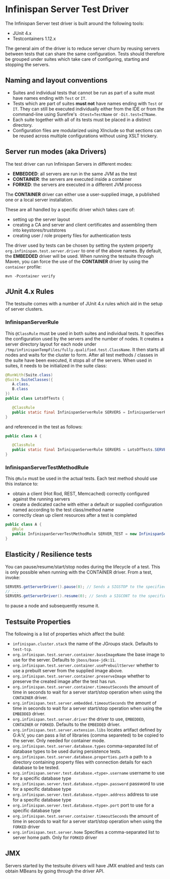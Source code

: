 # Infinispan Server Test Driver

The Infinispan Server test driver is built around the following tools:

* JUnit 4.x
* Testcontainers 1.12.x

The general aim of the driver is to reduce server churn by reusing servers between tests that can share the same
configuration. Tests should therefore be grouped under suites which take care of configuring, starting and stopping the 
servers.

## Naming and layout conventions

* Suites and individual tests that cannot be run as part of a suite must have names ending with `Test` or `IT`.
* Tests which are part of suites **must not** have names ending with `Test` or `IT`. They can still be executed individually either from the IDE or from the command-line using Surefire's `-Dtest=TestName` or `-Dit.test=ITName`.
* Each suite together with all of its tests must be placed in a distinct directory.
* Configuration files are modularized using XInclude so that sections can be reused across multiple configurations without using XSLT trickery.

## Server run modes (aka Drivers)

The test driver can run Infinispan Servers in different modes:

* **EMBEDDED**: all servers are run in the same JVM as the test
* **CONTAINER**: the servers are executed inside a container
* **FORKED**: the servers are executed in a different JVM process

The **CONTAINER** driver can either use a user-supplied image, a published one or a local server installation.

These are all handled by a specific driver which takes care of:

* setting up the server layout
* creating a CA and server and client certificates and assembling them into keystores/truststores
* creating user / role property files for authentication tests

The driver used by tests can be chosen by setting the system property `org.infinispan.test.server.driver` to one of the above names.
By default, the **EMBEDDED** driver will be used. When running the testsuite through Maven, you can force the use of the **CONTAINER** driver by using the `container` profile:

```
mvn -Pcontainer verify
```

## JUnit 4.x Rules

The testsuite comes with a number of JUnit 4.x rules which aid in the setup of server clusters.

### InfinispanServerRule

This `@ClassRule` must be used in both suites and individual tests. It specifies the configuration used by the servers and the number of nodes.
It creates a server directory layout for each node under `/tmp/infinispanTempFiles/fully.qualified.test.ClassName`. It then starts all
nodes and waits for the cluster to form. After all test methods / classes in the suite have been executed, it stops all of the servers.
When used in suites, it needs to be initialized in the suite class:

```java
@RunWith(Suite.class)
@Suite.SuiteClasses({
   A.class,
   B.class
})
public class LotsOfTests {

   @ClassRule
   public static final InfinispanServerRule SERVERS = InfinispanServerRuleBuilder.config("config.xml").numServers(2).build();
}
```

and referenced in the test as follows:

```java
public class A {

   @ClassRule
   public static final InfinispanServerRule SERVERS = LotsOfTests.SERVERS;
}
```

### InfinispanServerTestMethodRule

This `@Rule` must be used in the actual tests. Each test method should use this instance to:

* obtain a client (Hot Rod, REST, Memcached) correctly configured against the running servers
* create a dedicated cache with either a default or supplied configuration named according to the test class/method name
* correctly clean up client resources after a test is completed 

```java
public class A {
   @Rule
   public InfinispanServerTestMethodRule SERVER_TEST = new InfinispanServerTestMethodRule(SERVERS);
}
```

## Elasticity / Resilience tests

You can pause/resume/start/stop nodes during the lifecycle of a test. This is only possible when running with the CONTAINER driver.
From a test, invoke:

```java
SERVERS.getServerDriver().pause(0); // Sends a SIGSTOP to the specified server node
// ...
SERVERS.getServerDriver().resume(0); // Sends a SIGCONT to the specified server node
```

to pause a node and subsequently resume it.


## Testsuite Properties

The following is a list of properties which affect the build:

* `infinispan.cluster.stack` the name of the JGroups stack. Defaults to `test-tcp`.
* `org.infinispan.test.server.container.baseImageName` the base image to use for the server. Defaults to `jboss/base-jdk:11`.
* `org.infinispan.test.server.container.usePrebuiltServer` whether to use a prebuilt server from the supplied image above.
* `org.infinispan.test.server.container.preserveImage` whether to preserve the created image after the test has run.
* `org.infinispan.test.server.container.timeoutSeconds` the amount of time in seconds to wait for a server start/stop operation when using the `CONTAINER` driver.
* `org.infinispan.test.server.embedded.timeoutSeconds` the amount of time in seconds to wait for a server start/stop operation when using the `EMBEDDED` driver.
* `org.infinispan.test.server.driver`  the driver to use, `EMBEDDED`, `CONTAINER` or `FORKED`. Defaults to the `EMBEDDED` driver.
* `org.infinispan.test.server.extension.libs` locates artifact defined by G:A:V, you can pass a list of libraries (comma separeted) to be copied to the server. Only needed for container mode.
* `org.infinispan.test.server.database.types` comma-separated list of database types to be used during persistence tests.
* `org.infinispan.test.server.database.properties.path` a path to a directory containing property files with connection details for each database to be tested.
* `org.infinispan.server.test.database.<type>.username` username to use for a specific database type 
* `org.infinispan.server.test.database.<type>.password` password to use for a specific database type
* `org.infinispan.server.test.database.<type>.address` address to use for a specific database type
* `org.infinispan.server.test.database.<type>.port` port to use for a specific database type
* `org.infinispan.test.server.container.timeoutSeconds` the amount of time in seconds to wait for a server start/stop operation when using the `FORKED` driver
* `org.infinispan.test.server.home` Specifies a comma-separated list to server home path. Only for `FORKED` driver

## JMX

Servers started by the testsuite drivers will have JMX enabled and tests can obtain MBeans by going through the driver API.
